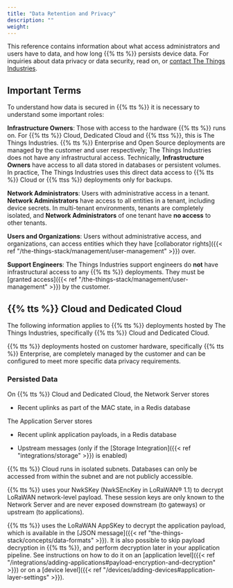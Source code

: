 ```yaml
---
title: "Data Retention and Privacy"
description: ""
weight:
---
```


This reference contains information about what access administrators and users have to data, and how long {{% tts %}} persists device data. For inquiries about data privacy or data security, read on, or [contact The Things Industries](mailto:cloud@thethingsindustries.com).

<!--more-->

## Important Terms

To understand how data is secured in {{% tts %}} it is necessary to understand some important roles:

**Infrastructure Owners**: Those with access to the hardware {{% tts %}} runs on. For {{% tts %}} Cloud, Dedicated Cloud and {{% ttss %}}, this is The Things Industries. {{% tts %}} Enterprise and Open Source deployments are managed by the customer and user respectively; The Things Industries does not have any infrastructural access. Technically, **Infrastructure Owners** have access to all data stored in databases or persistent volumes. In practice, The Things Industries uses this direct data access to {{% tts %}} Cloud or {{% ttss %}} deployments only for backups.

**Network Administrators**: Users with administrative access in a tenant. **Network Administrators** have access to all entities in a tenant, including device secrets. In multi-tenant environments, tenants are completely isolated, and **Network Administrators** of one tenant have **no access** to other tenants.

**Users and Organizations**: Users without administrative access, and organizations, can access entities which they have [collaborator rights]({{< ref "/the-things-stack/management/user-management" >}}) over.

**Support Engineers**: The Things Industries support engineers do **not** have infrastructural access to any {{% tts %}} deployments. They must be [granted access]({{< ref "/the-things-stack/management/user-management" >}}) by the customer.

## {{% tts %}} Cloud and Dedicated Cloud

The following information applies to {{% tts %}} deployments hosted by The Things Industries, specifically {{% tts %}} Cloud and Dedicated Cloud.

{{% tts %}} deployments hosted on customer hardware, specifically {{% tts %}} Enterprise, are completely managed by the customer and can be configured to meet more specific data privacy requirements.

### Persisted Data

On {{% tts %}} Cloud and Dedicated Cloud, the Network Server stores

- Recent uplinks as part of the MAC state, in a Redis database

The Application Server stores

- Recent uplink application payloads, in a Redis database

- Upstream messages (only if the [Storage Integration]({{< ref "integrations/storage" >}}) is enabled)

{{% tts %}} Cloud runs in isolated subnets. Databases can only be accessed from within the subnet and are not publicly accessible.

{{% tts %}} uses your NwkSKey (NwkSEncKey in LoRaWAN® 1.1) to decrypt LoRaWAN network-level payload. These session keys are only known to the Network Server and are never exposed downstream (to gateways) or upstream (to applications).

{{% tts %}} uses the LoRaWAN AppSKey to decrypt the application payload, which is available in the [JSON message]({{< ref "the-things-stack/concepts/data-formats" >}}). It is also possible to skip payload decryption in {{% tts %}}, and perform decryption later in your application pipeline. See instructions on how to do it on an [application level]({{< ref "/integrations/adding-applications#payload-encryption-and-decryption" >}}) or on a [device level]({{< ref "/devices/adding-devices#application-layer-settings" >}}).
